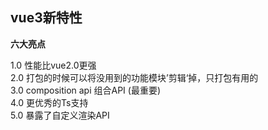 ## vue3新特性

**六大亮点**

1.0 性能比vue2.0更强<br>
2.0 打包的时候可以将没用到的功能模块’剪辑‘掉，只打包有用的<br>
3.0 composition api 组合API (最重要)<br>
4.0 更优秀的Ts支持<br>
5.0 暴露了自定义渲染API
